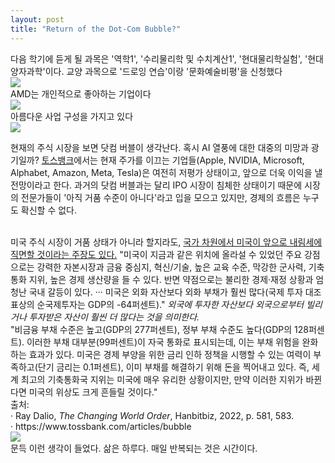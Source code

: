 ```yaml
---
layout: post
title: "Return of the Dot-Com Bubble?"
---
```


<div class="txt">
  다음 학기에 듣게 될 과목은 '역학1', '수리물리학 및 수치계산1', '현대물리학실험', '현대양자과학'이다. 교양 과목으로 '드로잉 연습'이랑 '문화예술비평'을 신청했다
</div>



<div class="img">
  <img class="lazyload" src="https://github.com/user-attachments/assets/f0988bab-bc83-4a25-a7f6-d9eb78e6957d">
</div>

<div class="txt">
  AMD는 개인적으로 좋아하는 기업이다
</div>



<div class="img">
  <img class="lazyload" src="https://github.com/user-attachments/assets/2e95a0ba-bde1-425c-9304-3db2240afa4a">
</div>

<div class="txt">
  아름다운 사업 구성을 가지고 있다
</div>



<div class="img">
  <img class="lazyload" src="https://github.com/user-attachments/assets/7923bb13-2c0d-4926-b4a9-f53f6297833b">
</div> 

<div class="s-top"></div>

현재의 주식 시장을 보면 닷컴 버블이 생각난다. 혹시 AI 열풍에 대한 대중의 미망과 광기일까? <a href="https://www.tossbank.com/articles/bubble">토스뱅크</a>에서는
현재 주가를 이끄는 기업들(Apple, NVIDIA, Microsoft, Alphabet, Amazon, Meta, Tesla)은 여전히 저평가 상태이고, 앞으로 더욱 이익을 낼 전망이라고 한다. 과거의 닷컴 버블과는 
달리 IPO 시장이 침체한 상태이기 때문에 시장의 전문가들이 '아직 거품 수준이 아니다'라고 입을 모으고 있지만, 경제의 흐름은 누구도 확신할 수 없다. 

<br>
미국 주식 시장이 거품 상태가 아니라 할지라도, <a href="https://en.wikipedia.org/wiki/The_Changing_World_Order">국가 차원에서 미국이 앞으로 내림세에 직면할 것이라는 
주장도 있다.</a> "미국이 지금과 같은 위치에 올라설 수 있었던 주요 강점으로는 강력한 자본시장과 금융 중심지, 혁신/기술, 높은 교육 수준, 막강한 군사력, 기축통화 지위, 높은 경제 생산량을
들 수 있다. 반면 약점으로는 불리한 경제·재정 상황과 엄청난 국내 갈등이 있다. ··· 미국은 외화 자산보다 외화 부채가 훨씬 많다(국제 투자 대조표상의 순국제투자는 GDP의 -64퍼센트)." 
<i> 외국에 투자한 자산보다 외국으로부터 빌리거나 투자받은 자산이 훨씬 더 많다는 것을 의미한다. </i>

<br>
"비금융 부채 수준은 높고(GDP의 277퍼센트), 정부 부채 수준도 높다(GDP의 128퍼센트). 이러한 부채 대부분(99퍼센트)이 자국 통화로 표시되는데, 이는 부채 위험을 완화하는 효과가 있다. 
미국은 경제 부양을 위한 금리 인하 정책을 시행할 수 있는 여력이 부족하고(단기 금리는 0.1퍼센트), 이미 부채를 해결하기 위해 돈을 찍어내고 있다. 즉, 세계 최고의 기축통화국 지위는 미국에 
매우 유리한 상황이지만, 만약 이러한 지위가 바뀐다면 미국의 위상도 크게 흔들릴 것이다."


<div class="s-txt">
  출처: <br>
      · Ray Dalio, <i>The Changing World Order</i>, Hanbitbiz, 2022, p. 581, 583. <br>
      · https://www.tossbank.com/articles/bubble
</div>




<div class="img">
  <img class="lazyload" src="https://github.com/user-attachments/assets/8200a3a1-abe5-411a-a4ee-e744fd38d3fc">
</div>


<div class="txt">
  문득 이런 생각이 들었다. 삶은 하루다. 매일 반복되는 것은 시간이다.
</div>
  

